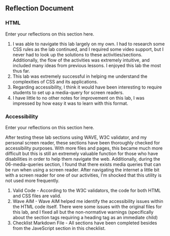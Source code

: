 ## Reflection Document

### HTML

Enter your reflections on this section here.

1. I was able to navigate this lab largely on my own. I had to research some CSS rules as the lab continued, and I required some video support, but I never had to look up the solutions to these activities/sections. Additionally, the flow of the activities was extremely intuitive, and included many ideas from previous lessons. I enjoyed this lab the most thus far.
2. This lab was extremely successful in helping me understand the complexities of CSS and its applications.
3. Regarding accessibility, I think it would have been interesting to require students to set up a media-query for screen readers.
4. I have little to no other notes for improvement on this lab, I was impressed by how easy it was to learn with this format.

### Accessibility

Enter your reflections on this section here.

After testing these lab sections using WAVE, W3C validator, and my personal screen reader, these sections have been thoroughly checked for accessibility purposes. With more files and pages, this became much more difficult but this is still an extremely valuable function for those who have disabilities in order to help them navigate the web. Additionally, during the 06-media-queries section, I found that there exists media queries that can be run when using a screen reader. After navigating the internet a little bit with a screen reader for one of our activities, I'm shocked that this utility is not used more frequently.

1. Valid Code - According to the W3C validators, the code for both HTML and CSS files are valid.
2. Wave AIM - Wave AIM helped me identify the accessibility issues within the HTML code itself. There were some issues with the original files for this lab, and I fixed all but the non-normative warnings (specifically about the section tags requiring a heading tag as an immediate child)
3. Checklist Markdown File - All sections have been completed besides from the JaveScript section in this checklist.
